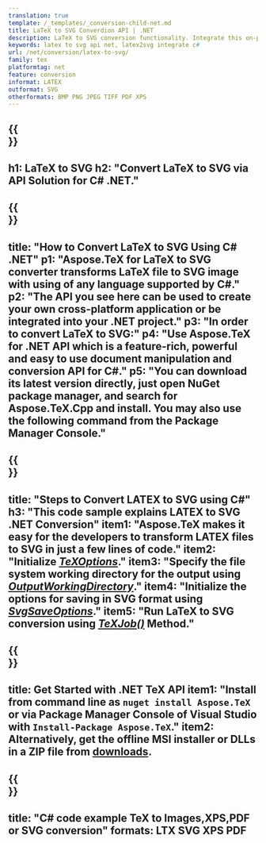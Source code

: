 ```yaml
---
translation: true
template: /_templates/_conversion-child-net.md
title: LaTeX to SVG Converdion API | .NET
description: LaTeX to SVG conversion functionality. Integrate this on-premise .NET library into your project or use cross-platform applications to convert LaTeX to SVG.
keywords: latex to svg api net, latex2svg integrate c#
url: /net/conversion/latex-to-svg/
family: tex
platformtag: net
feature: conversion
informat: LATEX
outformat: SVG
otherformats: BMP PNG JPEG TIFF PDF XPS
---
```


{{<section banner>}}
---
h1: LaTeX to SVG
h2: "Convert LaTeX to SVG via API Solution for C# .NET."
---

{{<section overview>}}
---
title: "How to Convert LaTeX to SVG Using C# .NET"
p1: "Aspose.TeX for LaTeX to SVG converter transforms LaTeX file to SVG image with using of any language supported by C#."
p2: "The API you see here can be used to create your own cross-platform application or be integrated into your .NET project."
p3: "In order to convert LaTeX to SVG:"
p4: "Use Aspose.TeX for .NET API which is a feature-rich, powerful and easy to use document manipulation and conversion API for C#."
p5: "You can download its latest version directly, just open NuGet package manager, and search for Aspose.TeX.Cpp and install. You may also use the following command from the Package Manager Console."
---

{{<section feature1>}}
---
title: "Steps to Convert LATEX to SVG using C#"
h3: "This code sample explains LATEX to SVG .NET Conversion"
item1: "Aspose.TeX makes it easy for the developers to transform LATEX files to SVG in just a few lines of code."
item2: "Initialize [*TeXOptions*](https://reference.aspose.com/tex/net/aspose.tex/texoptions/)."
item3: "Specify the file system working directory for the output using [*OutputWorkingDirectory*](https://reference.aspose.com/tex/net/aspose.tex/texoptions/outputworkingdirectory/)."
item4: "Initialize the options for saving in SVG format using [*SvgSaveOptions*](https://reference.aspose.com/tex/net/aspose.tex.presentation.image/svgsaveoptions/)."
item5: "Run LaTeX to SVG conversion using [*TeXJob()*](https://reference.aspose.com/tex/net/aspose.tex/texjob/) Method."
---

{{<section feature2>}}
---
title: Get Started with .NET TeX API
item1: "Install from command line as ```nuget install Aspose.TeX``` or via Package Manager Console of Visual Studio with ```Install-Package Aspose.TeX```."
item2: Alternatively, get the offline MSI installer or DLLs in a ZIP file from [downloads](https://downloads.aspose.com/tex/net).
---

{{<section widget>}}
---
title: "C# code example TeX to Images,XPS,PDF or SVG conversion"
formats: LTX SVG XPS PDF
---